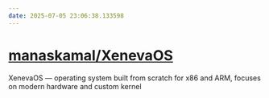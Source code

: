 ```yaml
---
date: 2025-07-05 23:06:38.133598
---
```


# [manaskamal/XenevaOS](https://github.com/manaskamal/XenevaOS)

XenevaOS — operating system built from scratch for x86 and ARM, focuses on modern hardware and custom kernel